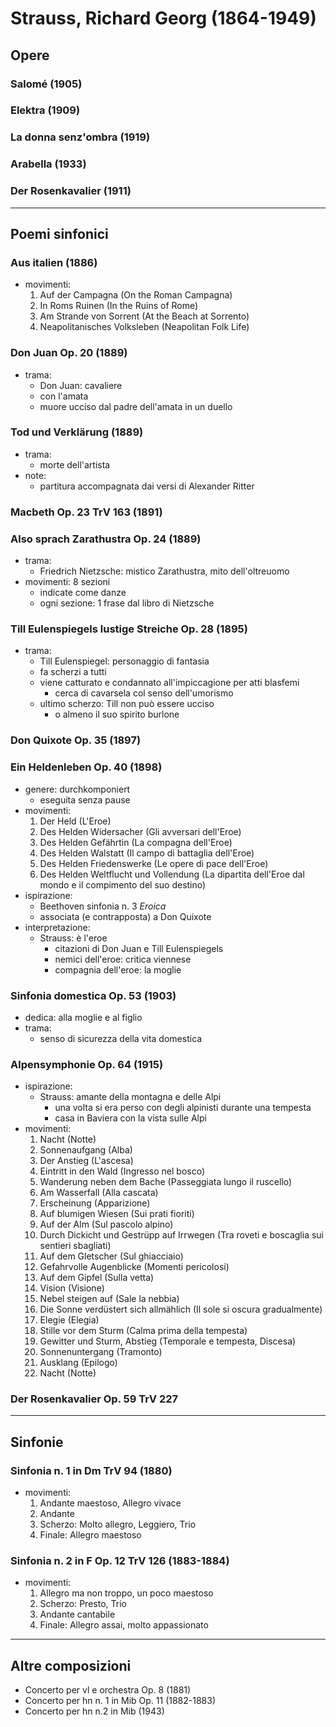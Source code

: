 # Strauss, Richard Georg (1864-1949)

## Opere

### Salomé (1905)

### Elektra (1909)

### La donna senz'ombra (1919)

### Arabella (1933)

### Der Rosenkavalier (1911)

---

## Poemi sinfonici

### Aus italien (1886)

- movimenti:
    1. Auf der Campagna (On the Roman Campagna)
    2. In Roms Ruinen (In the Ruins of Rome)
    3. Am Strande von Sorrent (At the Beach at Sorrento)
    4. Neapolitanisches Volksleben (Neapolitan Folk Life)

### Don Juan Op. 20 (1889)

- trama:
    + Don Juan: cavaliere
    + con l'amata
    + muore ucciso dal padre dell'amata in un duello

### Tod und Verklärung (1889)

- trama:
    + morte dell'artista
- note:
    + partitura accompagnata dai versi di Alexander Ritter

### Macbeth Op. 23 TrV 163 (1891)

### Also sprach Zarathustra Op. 24 (1889)

- trama:
    + Friedrich Nietzsche: mistico Zarathustra, mito dell'oltreuomo
- movimenti: 8 sezioni
    + indicate come danze
    + ogni sezione: 1 frase dal libro di Nietzsche

### Till Eulenspiegels lustige Streiche Op. 28 (1895)

- trama:
    + Till Eulenspiegel: personaggio di fantasia
    + fa scherzi a tutti
    + viene catturato e condannato all'impiccagione per atti blasfemi
        * cerca di cavarsela col senso dell'umorismo
    + ultimo scherzo: Till non può essere ucciso
        * o almeno il suo spirito burlone

### Don Quixote Op. 35 (1897)

### Ein Heldenleben Op. 40 (1898)

- genere: durchkomponiert
    + eseguita senza pause
- movimenti:
    1. Der Held (L'Eroe)
    2. Des Helden Widersacher (Gli avversari dell'Eroe)
    3. Des Helden Gefährtin (La compagna dell'Eroe)
    4. Des Helden Walstatt (Il campo di battaglia dell'Eroe)
    5. Des Helden Friedenswerke (Le opere di pace dell'Eroe)
    6. Des Helden Weltflucht und Vollendung (La dipartita dell'Eroe dal mondo e il compimento del suo destino)
- ispirazione:
    + Beethoven sinfonia n. 3 _Eroica_
    + associata (e contrapposta) a Don Quixote
- interpretazione:
    + Strauss: è l'eroe
        * citazioni di Don Juan e Till Eulenspiegels
        * nemici dell'eroe: critica viennese
        * compagnia dell'eroe: la moglie

### Sinfonia domestica Op. 53 (1903)

- dedica: alla moglie e al figlio
- trama:
    + senso di sicurezza della vita domestica

### Alpensymphonie Op. 64 (1915)

- ispirazione:
    + Strauss: amante della montagna e delle Alpi
        * una volta si era perso con degli alpinisti durante una tempesta
        * casa in Baviera con la vista sulle Alpi
- movimenti:
    1. Nacht (Notte)
    2. Sonnenaufgang (Alba)
    3. Der Anstieg (L'ascesa)
    4. Eintritt in den Wald (Ingresso nel bosco)
    5. Wanderung neben dem Bache (Passeggiata lungo il ruscello)
    6. Am Wasserfall (Alla cascata)
    7. Erscheinung (Apparizione)
    8. Auf blumigen Wiesen (Sui prati fioriti)
    9. Auf der Alm (Sul pascolo alpino)
    10. Durch Dickicht und Gestrüpp auf Irrwegen (Tra roveti e boscaglia sui sentieri sbagliati)
    11. Auf dem Gletscher (Sul ghiacciaio)
    12. Gefahrvolle Augenblicke (Momenti pericolosi)
    13. Auf dem Gipfel (Sulla vetta)
    14. Vision (Visione)
    15. Nebel steigen auf (Sale la nebbia)
    16. Die Sonne verdüstert sich allmählich (Il sole si oscura gradualmente)
    17. Elegie (Elegia)
    18. Stille vor dem Sturm (Calma prima della tempesta)
    19. Gewitter und Sturm, Abstieg (Temporale e tempesta, Discesa)
    20. Sonnenuntergang (Tramonto)
    21. Ausklang (Epilogo)
    22. Nacht (Notte)

### Der Rosenkavalier Op. 59 TrV 227

---

## Sinfonie

### Sinfonia n. 1 in Dm TrV 94 (1880)

- movimenti:
    1. Andante maestoso, Allegro vivace
    2. Andante
    3. Scherzo: Molto allegro, Leggiero, Trio
    4. Finale: Allegro maestoso

### Sinfonia n. 2 in F Op. 12 TrV 126 (1883-1884)

- movimenti:
    1. Allegro ma non troppo, un poco maestoso
    2. Scherzo: Presto, Trio
    3. Andante cantabile
    4. Finale: Allegro assai, molto appassionato

---

## Altre composizioni

- Concerto per vl e orchestra Op. 8 (1881)
- Concerto per hn n. 1 in Mib Op. 11 (1882-1883)
- Concerto per hn n.2 in Mib (1943)